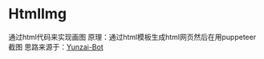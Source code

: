 # HtmlImg
通过html代码来实现画图
原理：通过html模板生成html网页然后在用puppeteer截图
思路来源于：[Yunzai-Bot](https://github.com/Le-niao/Yunzai-Bot)
